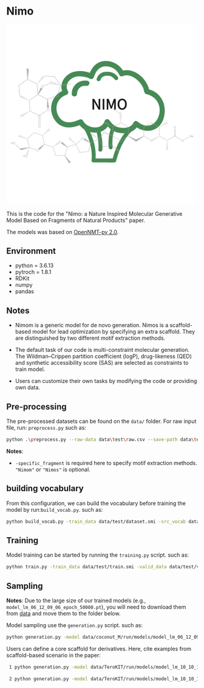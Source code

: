 # Nimo
![img.png](img.png)

This is the code for the "Nimo: a Nature Inspired Molecular Generative Model Based on Fragments of Natural Products" paper.

The models was based on [OpenNMT-py 2.0](http://opennmt.net/OpenNMT-py/).

## Environment
- python = 3.6.13
- pytroch = 1.8.1
- RDKit
- numpy
- pandas

## Notes
- Nimom is a generic model for de novo generation.
Nimos is a scaffold-based model for lead optimization by specifying an extra scaffold. They are distinguished by two different motif extraction methods.


- The default task of our code is multi-constraint molecular generation. 
The Wildman–Crippen partition coefficient (logP), drug-likeness (QED) and synthetic accessibility score (SAS) are selected as constraints to train model. 


- Users can customize their own tasks by modifying the code or providing own data.


## Pre-processing 

The pre-processed datasets can be found on the `data/` folder. For raw input file, run: `preprocess.py`
 such as:

```bash
python .\preprocess.py --raw-data data\test\raw.csv --save-path data\test --specific_fragment Nimom
```

**Notes**:
- `-specific_fragment` is required here to specify motif extraction methods. `"Nimom"` or `"Nimos"` is optional.


## building vocabulary

From this configuration, we can build the vocabulary before training the model by run:`build_vocab.py`. such as:
```bash
python build_vocab.py -train_data data/test/dataset.smi -src_vocab data/test/run/test.vocab.src --n_sample -1
```


## Training

Model training can be started by running the `training.py` script. such as:
```bash
python train.py -train_data data/test/train.smi -valid_data data/test/valid.smi -src_vocab data/test/run/test.vocab.src -save_model data/test/run/models/model_lm -tensorboard_log_dir data/test/run/tensorboard
```


## Sampling 
**Notes**:
Due to the large size of our trained models (e.g., `model_lm_06_12_09_06_epoch_50000.pt`), you will need to download them from [data](https://easylink.cc/s9u2be)  and move them to the folder below.

Model sampling use the `generation.py` script. such as:
```bash
python generation.py -model data/coconut_M/run/models/model_lm_06_12_09_06_epoch_50000.pt -src data/coconut_M/lm_input.txt -output data/coconut_M/lm_pred.txt -n_best 5 -beam_size 10
```
Users can define a core scaffold for derivatives. Here, cite examples from scaffold-based scenario in the paper:

```bash
 1 python generation.py -model data/TeroKIT/run/models/model_lm_10_10_19_30_epoch_55000.pt -src data/TeroKIT/lm_input_scaffold1.txt -output data/TeroKIT/lm_scaffold1.txt -n_best 100 -beam_size 200 -scaffold 'C=C1CC[C@H]2C([*])([*])CCCC2([*])C1[*]'
```
```bash
 2 python generation.py -model data/TeroKIT/run/models/model_lm_10_10_19_30_epoch_55000.pt -src data/TeroKIT/lm_input_scaffold2.txt -output data/TeroKIT/lm_scaffold2.txt -n_best 100 -beam_size 200 --scaffold 'C1CC2([*])[C@@H](CCC3([*])[C@@H]2CC[C@@H]2[C@H]4C([*])CCC4([*])CCC23[*])C([*])([*])C1[*]'
```







